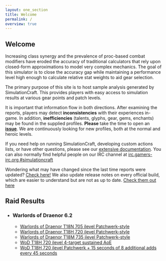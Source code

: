 ```yaml
---
layout: one_section
title: Welcome
permalink: /
overview: true
---
```

## Welcome

Increasing class synergy and the prevalence of proc-based combat modifiers have eroded the accuracy of traditional 
calculators that rely upon closed-form approximations to model very complex mechanics. The goal of this simulator is 
to close the accuracy gap while maintaining a performance level high enough to calculate relative stat weights to aid 
gear selection.

The primary purpose of this site is to host sample analysis generated by SimulationCraft. This provides players with 
easy access to simulation results at various gear points and patch levels.
      
It is important that information flow in both directions. After examining the reports, players may detect 
**inconsistencies** with their experiences in-game. In addition, <b>inefficiencies</b> (talents, glyphs, gear, 
gems, enchants) may be found in the supplied profiles. <b>Please</b> take the time to open an 
[**issue**](https://github.com/simulationcraft/simc/issues). We are continuously looking for new profiles, 
both at the normal and heroic levels.

If you need help on running SimulationCraft, developing custom actions lists, or have other questions, please see our 
[extensive documentation](https://github.com/simulationcraft/simc/wiki/StartersGuide). You can also normally find 
helpful people on our IRC channel at [irc.gamers-irc.org #simulationcraft](http://chat.mibbit.com/?server=irc.gamers-irc.org&amp;channel=%23simulationcraft)

Wondering what may have changed since the last time reports were updated? [Check here!](https://github.com/simulationcraft/simc/commits/master)
We also update release notes on every official build, which are easier to understand but are not as up to date. [Check them out here](http://www.simulationcraft.org/download.html)

<h2 class="toggle open">Raid Results</h2>
<div class="toggle-content">
  <ul>
    <li><h3>Warlords of Draenor 6.2</h3>
      <ul>
        <li><a href="{{ site.url }}/reports/Raid_T18N.html">Warlords of Draenor T18N 705 ilevel Patchwerk-style</a></li>
        <li><a href="{{ site.url }}/reports/Raid_T18H.html">Warlords of Draenor T18H 720 ilevel Patchwerk-style</a></li>
        <li><a href="{{ site.url }}/reports/Raid_T18M.html">Warlords of Draenor T18M 735 ilevel Patchwerk-style</a></li>
        <li><a href="{{ site.url }}/reports/Raid_T18H_AOE.html">WoD T18H 720 ilevel 4-target sustained AoE</a></li>
        <li><a href="{{ site.url }}/reports/Raid_T18H_AddWaves.html">WoD T18H 720 ilevel Patchwerk + 15 seconds of 8 additional adds every 45 seconds</a></li>
      </ul>
    </li>
  </ul>
</div>
